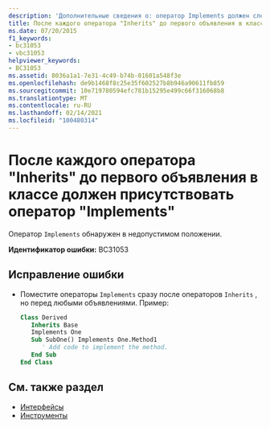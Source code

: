 ```yaml
---
description: 'Дополнительные сведения о: оператор Implements должен следовать за любым оператором Inherits и предшествовать всем объявлениям в классе'
title: После каждого оператора "Inherits" до первого объявления в классе должен присутствовать оператор "Implements"
ms.date: 07/20/2015
f1_keywords:
- bc31053
- vbc31053
helpviewer_keywords:
- BC31053
ms.assetid: 8036a1a1-7e31-4c49-b74b-01601a548f3e
ms.openlocfilehash: de9b1468f8c25e35f602527b8b946a90611fb859
ms.sourcegitcommit: 10e719780594efc781b15295e499c66f316068b8
ms.translationtype: MT
ms.contentlocale: ru-RU
ms.lasthandoff: 02/14/2021
ms.locfileid: "100480314"
---
```

# <a name="implements-statement-must-follow-any-inherits-statement-and-precede-all-declarations-in-a-class"></a>После каждого оператора "Inherits" до первого объявления в классе должен присутствовать оператор "Implements"

Оператор `Implements` обнаружен в недопустимом положении.  
  
 **Идентификатор ошибки:** BC31053  
  
## <a name="to-correct-this-error"></a>Исправление ошибки  
  
- Поместите операторы `Implements` сразу после операторов `Inherits` , но перед любыми объявлениями. Пример:  
  
    ```vb  
    Class Derived  
       Inherits Base  
       Implements One  
       Sub SubOne() Implements One.Method1  
          ' Add code to implement the method.  
       End Sub  
    End Class  
    ```  
  
## <a name="see-also"></a>См. также раздел

- [Интерфейсы](../programming-guide/language-features/interfaces/index.md)
- [Инструменты](../language-reference/statements/implements-clause.md)

